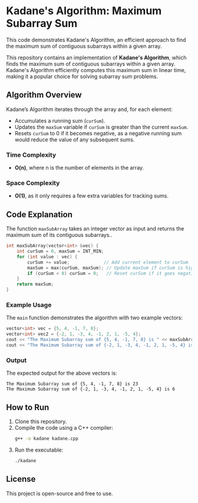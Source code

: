 # Kadane's Algorithm: Maximum Subarray Sum
This code demonstrates Kadane's Algorithm, an efficient approach to find the maximum sum of contiguous subarrays within a given array. 

This repository contains an implementation of **Kadane's Algorithm**, which finds the maximum sum of contiguous subarrays within a given array. Kadane's Algorithm efficiently computes this maximum sum in linear time, making it a popular choice for solving subarray sum problems.

## Algorithm Overview

Kadane’s Algorithm iterates through the array and, for each element:
- Accumulates a running sum (`curSum`).
- Updates the `maxSum` variable if `curSum` is greater than the current `maxSum`.
- Resets `curSum` to 0 if it becomes negative, as a negative running sum would reduce the value of any subsequent sums.

### Time Complexity
- **O(n)**, where n is the number of elements in the array.

### Space Complexity
- **O(1)**, as it only requires a few extra variables for tracking sums.

## Code Explanation

The function `maxSubArray` takes an integer vector as input and returns the maximum sum of its contiguous subarrays.. 

```cpp
int maxSubArray(vector<int> &vec) {
    int curSum = 0, maxSum = INT_MIN;
    for (int value : vec) {
        curSum += value;             // Add current element to curSum
        maxSum = max(curSum, maxSum); // Update maxSum if curSum is higher
        if (curSum < 0) curSum = 0;   // Reset curSum if it goes negative
    }
    return maxSum;
}
```

### Example Usage

The `main` function demonstrates the algorithm with two example vectors:

```cpp
vector<int> vec = {5, 4, -1, 7, 8};
vector<int> vec2 = {-2, 1, -3, 4, -1, 2, 1, -5, 4};
cout << "The Maximum Subarray sum of {5, 4, -1, 7, 8} is " << maxSubArray(vec) << endl;
cout << "The Maximum Subarray sum of {-2, 1, -3, 4, -1, 2, 1, -5, 4} is " << maxSubArray(vec2) << endl;
```

### Output
The expected output for the above vectors is:
```
The Maximum Subarray sum of {5, 4, -1, 7, 8} is 23
The Maximum Subarray sum of {-2, 1, -3, 4, -1, 2, 1, -5, 4} is 6
```

## How to Run

1. Clone this repository.
2. Compile the code using a C++ compiler:
   ```bash
   g++ -o kadane kadane.cpp
   ```
3. Run the executable:
   ```bash
   ./kadane
   ```

## License
This project is open-source and free to use.
